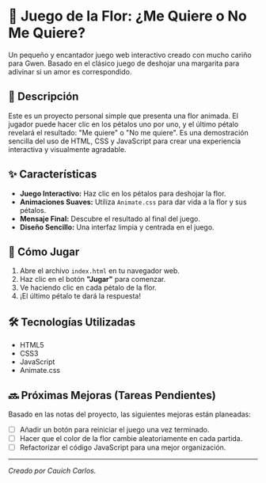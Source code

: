 # 🌼 Juego de la Flor: ¿Me Quiere o No Me Quiere?

Un pequeño y encantador juego web interactivo creado con mucho cariño para Gwen. Basado en el clásico juego de deshojar una margarita para adivinar si un amor es correspondido.

## 📝 Descripción

Este es un proyecto personal simple que presenta una flor animada. El jugador puede hacer clic en los pétalos uno por uno, y el último pétalo revelará el resultado: "Me quiere" o "No me quiere". Es una demostración sencilla del uso de HTML, CSS y JavaScript para crear una experiencia interactiva y visualmente agradable.

## ✨ Características

- **Juego Interactivo:** Haz clic en los pétalos para deshojar la flor.
- **Animaciones Suaves:** Utiliza `Animate.css` para dar vida a la flor y sus pétalos.
- **Mensaje Final:** Descubre el resultado al final del juego.
- **Diseño Sencillo:** Una interfaz limpia y centrada en el juego.

## 🚀 Cómo Jugar

1.  Abre el archivo `index.html` en tu navegador web.
2.  Haz clic en el botón **"Jugar"** para comenzar.
3.  Ve haciendo clic en cada pétalo de la flor.
4.  ¡El último pétalo te dará la respuesta!

## 🛠️ Tecnologías Utilizadas

-   HTML5
-   CSS3
-   JavaScript
-   Animate.css

## 🔜 Próximas Mejoras (Tareas Pendientes)

Basado en las notas del proyecto, las siguientes mejoras están planeadas:

-   [ ] Añadir un botón para reiniciar el juego una vez terminado.
-   [ ] Hacer que el color de la flor cambie aleatoriamente en cada partida.
-   [ ] Refactorizar el código JavaScript para una mejor organización.

---
*Creado por Cauich Carlos.*


